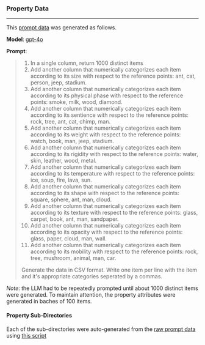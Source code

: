 ### Property Data

______________________________________________________________________

This [prompt data](./prompt_data.csv) was generated as follows.

**Model**: [gpt-4o](https://platform.openai.com/docs/models#gpt-4o)

**Prompt**:

<blockquote>

1. In a single column, return 1000 distinct items
1. Add another column that numerically categorizes each item according to its size with respect to the reference points: ant, cat, person, jeep, stadium.
1. Add another column that numerically categorizes each item according to its physical phase with respect to the reference points: smoke, milk, wood, diamond.
1. Add another column that numerically categorizes each item according to its sentience with respect to the reference points: rock, tree, ant, cat, chimp, man.
1. Add another column that numerically categorizes each item according to its weight with respect to the reference points: watch, book, man, jeep, stadium.
1. Add another column that numerically categorizes each item according to its rigidity with respect to the reference points: water, skin, leather, wood, metal.
1. Add another column that numerically categorizes each item according to its temperature with respect to the reference points: ice, soup, fire, lava, sun.
1. Add another column that numerically categorizes each item according to its shape with respect to the reference points: square, sphere, ant, man, cloud.
1. Add another column that numerically categorizes each item according to its texture with respect to the reference points: glass, carpet, book, ant, man, sandpaper.
1. Add another column that numerically categorizes each item according to its opacity with respect to the reference points: glass, paper, cloud, man, wall.
1. Add another column that numerically categorizes each item according to its mobility with respect to the reference points: rock, tree, mushroom, animal, man, car.

Generate the data in CSV format. Write one item per line with the item and it's appropriate categories seperated by a commas.

</blockquote>

_Note_: the LLM had to be repeatedly prompted until about 1000 distinct items were generated. To maintain attention, the property attributes were generated in baches of 100 items.

#### Property Sub-Directories

Each of the sub-directories were auto-generated from the [raw prompt data](./prompt_data.csv) using [this script](../../scripts/generate_property_data.py)
